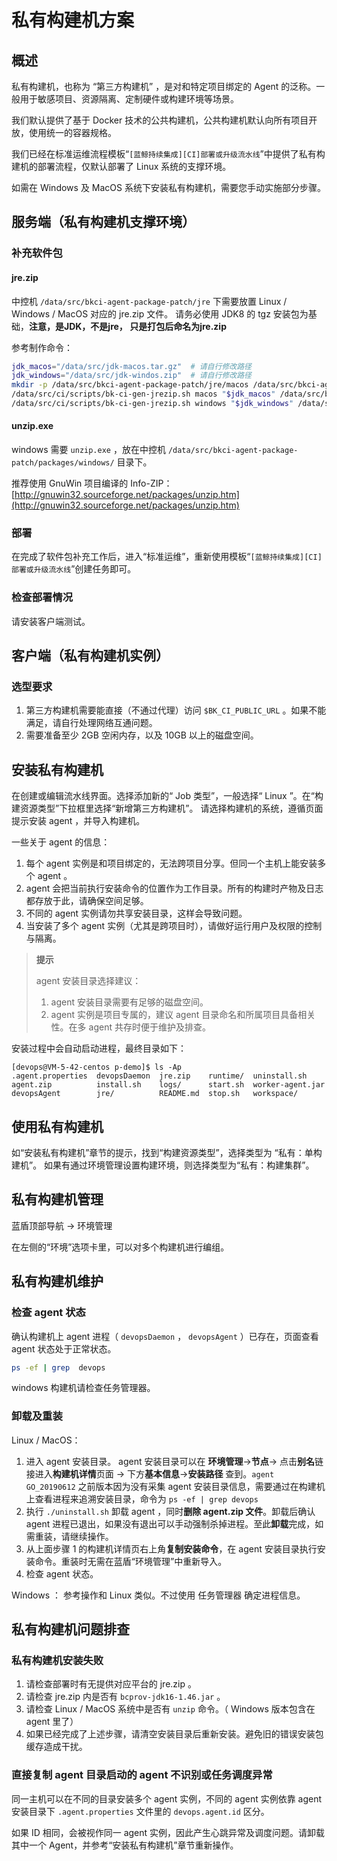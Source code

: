 # 私有构建机方案
## 概述
私有构建机，也称为 “第三方构建机” ，是对和特定项目绑定的 Agent 的泛称。一般用于敏感项目、资源隔离、定制硬件或构建环境等场景。

我们默认提供了基于 Docker 技术的公共构建机，公共构建机默认向所有项目开放，使用统一的容器规格。

我们已经在标准运维流程模板“`[蓝鲸持续集成][CI]部署或升级流水线`”中提供了私有构建机的部署流程，仅默认部署了 Linux 系统的支撑环境。

如需在 Windows 及 MacOS 系统下安装私有构建机，需要您手动实施部分步骤。

## 服务端（私有构建机支撑环境）
### 补充软件包
#### jre.zip
中控机 `/data/src/bkci-agent-package-patch/jre` 下需要放置 Linux / Windows / MacOS 对应的 jre.zip 文件。
请务必使用 JDK8 的 tgz 安装包为基础，**注意，是JDK，不是jre， 只是打包后命名为jre.zip**

参考制作命令：
``` bash
jdk_macos="/data/src/jdk-macos.tar.gz"  # 请自行修改路径
jdk_windows="/data/src/jdk-windos.zip"  # 请自行修改路径
mkdir -p /data/src/bkci-agent-package-patch/jre/macos /data/src/bkci-agent-package-patch/jre/windows
/data/src/ci/scripts/bk-ci-gen-jrezip.sh macos "$jdk_macos" /data/src/bkci-agent-package-patch/jre/macos/jre.zip
/data/src/ci/scripts/bk-ci-gen-jrezip.sh windows "$jdk_windows" /data/src/bkci-agent-package-patch/jre/windows/jre.zip
```

#### unzip.exe

windows 需要 `unzip.exe` ，放在中控机 `/data/src/bkci-agent-package-patch/packages/windows/` 目录下。

推荐使用 GnuWin 项目编译的 Info-ZIP： [http://gnuwin32.sourceforge.net/packages/unzip.htm](http://gnuwin32.sourceforge.net/packages/unzip.htm)

### 部署

在完成了软件包补充工作后，进入“标准运维”，重新使用模板“`[蓝鲸持续集成][CI]部署或升级流水线`”创建任务即可。

### 检查部署情况

请安装客户端测试。

## 客户端（私有构建机实例）
### 选型要求

1. 第三方构建机需要能直接（不通过代理）访问 `$BK_CI_PUBLIC_URL` 。如果不能满足，请自行处理网络互通问题。
2. 需要准备至少 2GB 空闲内存，以及 10GB 以上的磁盘空间。

## 安装私有构建机

在创建或编辑流水线界面。选择添加新的“ Job 类型”，一般选择“ Linux ”。在“构建资源类型”下拉框里选择“新增第三方构建机”。
请选择构建机的系统，遵循页面提示安装 agent ，并导入构建机。

一些关于 agent 的信息：
1. 每个 agent 实例是和项目绑定的，无法跨项目分享。但同一个主机上能安装多个 agent 。
2. agent 会把当前执行安装命令的位置作为工作目录。所有的构建时产物及日志都存放于此，请确保空间足够。
3. 不同的 agent 实例请勿共享安装目录，这样会导致问题。
4. 当安装了多个 agent 实例（尤其是跨项目时），请做好运行用户及权限的控制与隔离。

>**提示**
>
>agent 安装目录选择建议：
>1. agent 安装目录需要有足够的磁盘空间。
>2. agent 实例是项目专属的，建议 agent 目录命名和所属项目具备相关性。在多 agent 共存时便于维护及排查。

安装过程中会自动启动进程，最终目录如下：
```text
[devops@VM-5-42-centos p-demo]$ ls -Ap
.agent.properties  devopsDaemon  jre.zip    runtime/  uninstall.sh
agent.zip          install.sh    logs/      start.sh  worker-agent.jar
devopsAgent        jre/          README.md  stop.sh   workspace/
```

## 使用私有构建机

如“安装私有构建机”章节的提示，找到“构建资源类型”，选择类型为 “私有：单构建机”。
如果有通过环境管理设置构建环境，则选择类型为“私有：构建集群”。

## 私有构建机管理

蓝盾顶部导航 → 环境管理

在左侧的“环境”选项卡里，可以对多个构建机进行编组。

## 私有构建机维护
### 检查 agent 状态

确认构建机上 agent 进程（ `devopsDaemon` ， `devopsAgent` ）已存在，页面查看 agent 状态处于正常状态。
```bash
ps -ef | grep  devops
```
windows 构建机请检查任务管理器。

### 卸载及重装

Linux / MacOS：
1. 进入 agent 安装目录。 agent 安装目录可以在 **环境管理**→**节点**→ 点击**别名**链接进入**构建机详情**页面 → 下方**基本信息**→**安装路径** 查到。`agent GO_20190612` 之前版本因为没有采集 agent 安装目录信息，需要通过在构建机上查看进程来追溯安装目录，命令为 `ps -ef | grep devops`
2. 执行 `./uninstall.sh` 卸载 agent ，同时**删除 agent.zip 文件**。卸载后确认 agent 进程已退出，如果没有退出可以手动强制杀掉进程。至此**卸载**完成，如需重装，请继续操作。
3. 从上面步骤 1 的构建机详情页右上角**复制安装命令**，在 agent 安装目录执行安装命令。重装时无需在蓝盾“环境管理”中重新导入。
4. 检查 agent 状态。

Windows ：
参考操作和 Linux 类似。不过使用 任务管理器 确定进程信息。

## 私有构建机问题排查
### 私有构建机安装失败
1. 请检查部署时有无提供对应平台的 jre.zip 。
2. 请检查 jre.zip 内是否有 `bcprov-jdk16-1.46.jar` 。
3. 请检查 Linux / MacOS 系统中是否有 `unzip` 命令。（ Windows 版本包含在 agent 里了）
4. 如果已经完成了上述步骤，请清空安装目录后重新安装。避免旧的错误安装包缓存造成干扰。

### 直接复制 agent 目录启动的 agent 不识别或任务调度异常
同一主机可以在不同的目录安装多个 agent 实例，不同的 agent 实例依靠 agent 安装目录下 `.agent.properties` 文件里的 `devops.agent.id` 区分。

如果 ID 相同，会被视作同一 agent 实例，因此产生心跳异常及调度问题。请卸载其中一个 Agent，并参考“安装私有构建机”章节重新操作。
